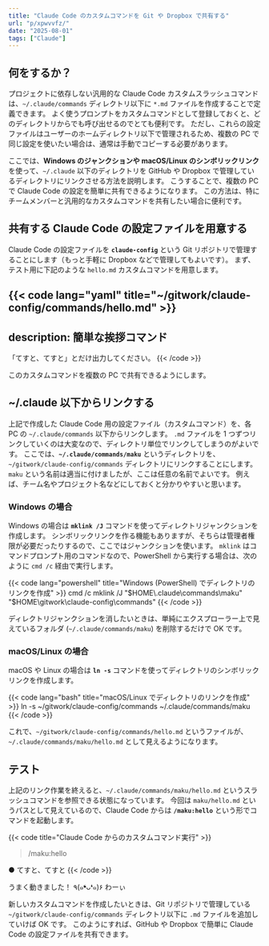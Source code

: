 ```yaml
---
title: "Claude Code のカスタムコマンドを Git や Dropbox で共有する"
url: "p/xpwvvfz/"
date: "2025-08-01"
tags: ["Claude"]
---
```


何をするか？
----

プロジェクトに依存しない汎用的な Claude Code カスタムスラッシュコマンドは、`~/.claude/commands` ディレクトリ以下に `*.md` ファイルを作成することで定義できます。
よく使うプロンプトをカスタムコマンドとして登録しておくと、どのディレクトリからでも呼び出せるのでとても便利です。
ただし、これらの設定ファイルはユーザーのホームディレクトリ以下で管理されるため、複数の PC で同じ設定を使いたい場合は、通常は手動でコピーする必要があります。

ここでは、**Windows のジャンクションや macOS/Linux のシンボリックリンク** を使って、`~/.claude` 以下のディレクトリを GitHub や Dropbox で管理しているディレクトリにリンクさせる方法を説明します。
こうすることで、複数の PC で Claude Code の設定を簡単に共有できるようになります。
この方法は、特にチームメンバーと汎用的なカスタムコマンドを共有したい場合に便利です。


共有する Claude Code の設定ファイルを用意する
----

Claude Code の設定ファイルを **`claude-config`** という Git リポジトリで管理することにします（もっと手軽に Dropbox などで管理してもよいです）。
まず、テスト用に下記のような `hello.md` カスタムコマンドを用意します。

{{< code lang="yaml" title="~/gitwork/claude-config/commands/hello.md" >}}
---
description: 簡単な挨拶コマンド
---

「てすと、てすと」とだけ出力してください。
{{< /code >}}

このカスタムコマンドを複数の PC で共有できるようにします。


~/.claude 以下からリンクする
----

上記で作成した Claude Code 用の設定ファイル（カスタムコマンド）を、各 PC の `~/.claude/commands` 以下からリンクします。
`.md` ファイルを 1 つずつリンクしていくのは大変なので、ディレクトリ単位でリンクしてしまうのがよいです。
ここでは、**`~/.claude/commands/maku`** というディレクトリを、`~/gitwork/claude-config/commands` ディレクトリにリンクすることにします。
`maku` という名前は適当に付けましたが、ここは任意の名前でよいです。
例えば、チーム名やプロジェクト名などにしておくと分かりやすいと思います。

### Windows の場合

Windows の場合は **`mklink /J`** コマンドを使ってディレクトリジャンクションを作成します。
シンボリックリンクを作る機能もありますが、そちらは管理者権限が必要だったりするので、ここではジャンクションを使います。
`mklink` はコマンドプロンプト用のコマンドなので、PowerShell から実行する場合は、次のように `cmd /c` 経由で実行します。

{{< code lang="powershell" title="Windows (PowerShell) でディレクトリのリンクを作成" >}}
cmd /c mklink /J "$HOME\.claude\commands\maku" "$HOME\gitwork\claude-config\commands"
{{< /code >}}

ディレクトリジャンクションを消したいときは、単純にエクスプローラー上で見えているフォルダ (`~/.claude/commands/maku`) を削除するだけで OK です。

### macOS/Linux の場合

macOS や Linux の場合は **`ln -s`** コマンドを使ってディレクトリのシンボリックリンクを作成します。

{{< code lang="bash" title="macOS/Linux でディレクトリのリンクを作成" >}}
ln -s ~/gitwork/claude-config/commands ~/.claude/commands/maku
{{< /code >}}

これで、`~/gitwork/claude-config/commands/hello.md` というファイルが、`~/.claude/commands/maku/hello.md` として見えるようになります。


テスト
----

上記のリンク作業を終えると、`~/.claude/commands/maku/hello.md` というスラッシュコマンドを参照できる状態になっています。
今回は `maku/hello.md` というパスとして見えているので、Claude Code からは **`/maku:hello`** という形でコマンドを起動します。

{{< code title="Claude Code からのカスタムコマンド実行" >}}
> /maku:hello

● てすと、てすと
{{< /code >}}

うまく動きました！
٩(๑❛ᴗ❛๑)۶ わーぃ

新しいカスタムコマンドを作成したいときは、Git リポジトリで管理している `~/gitwork/claude-config/commands` ディレクトリ以下に `.md` ファイルを追加していけば OK です。
このようにすれば、GitHub や Dropbox で簡単に Claude Code の設定ファイルを共有できます。

